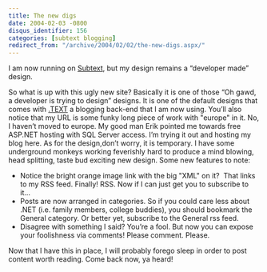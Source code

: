 ```yaml
---
title: The new digs
date: 2004-02-03 -0800
disqus_identifier: 156
categories: [subtext blogging]
redirect_from: "/archive/2004/02/02/the-new-digs.aspx/"
---
```


I am now running on [Subtext](http://subtextproject.com/ "Subtext"), but
my design remains a “developer made” design.

So what is up with this ugly new site? Basically it is one of those “Oh
gawd, a developer is trying to design” designs. It is one of the default
designs that comes with
[.TEXT](http://dottextwiki.scottwater.com/ ".TEXT") a blogging back-end
that I am now using. You’ll also notice that my URL is some funky long
piece of work with "europe" in it. No, I haven’t moved to europe. My
good man Erik pointed me towards free ASP.NET hosting with SQL Server
access. I’m trying it out and hosting my blog here. As for the
design,don’t worry, it is temporary. I have some underground monkeys
working feverishly hard to produce a mind blowing, head splitting, taste
bud exciting new design. Some new features to note:

-   Notice the bright orange image link with the big "XML" on it?  That
    links to my RSS feed. Finally! RSS. Now if I can just get you to
    subscribe to it...
-   Posts are now arranged in categories. So if you could care less
    about .NET (i.e. family members, college buddies), you should
    bookmark the General category. Or better yet, subscribe to the
    General rss feed.
-   Disagree with something I said? You’re a fool. But now you can
    expose your foolishness via comments! Please comment. Please.

Now that I have this in place, I will probably forego sleep in order to
post content worth reading. Come back now, ya heard!

